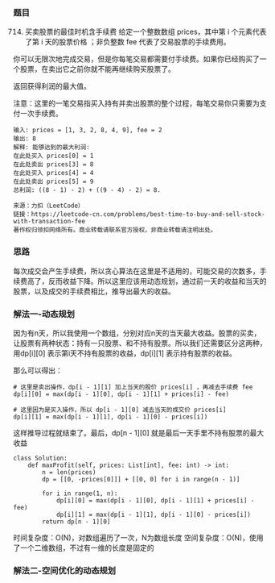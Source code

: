 ### 题目

714. 买卖股票的最佳时机含手续费
给定一个整数数组 prices，其中第 i 个元素代表了第 i 天的股票价格 ；非负整数 fee 代表了交易股票的手续费用。

你可以无限次地完成交易，但是你每笔交易都需要付手续费。如果你已经购买了一个股票，在卖出它之前你就不能再继续购买股票了。

返回获得利润的最大值。

注意：这里的一笔交易指买入持有并卖出股票的整个过程，每笔交易你只需要为支付一次手续费。

```
输入: prices = [1, 3, 2, 8, 4, 9], fee = 2
输出: 8
解释: 能够达到的最大利润:  
在此处买入 prices[0] = 1
在此处卖出 prices[3] = 8
在此处买入 prices[4] = 4
在此处卖出 prices[5] = 9
总利润: ((8 - 1) - 2) + ((9 - 4) - 2) = 8.

来源：力扣（LeetCode）
链接：https://leetcode-cn.com/problems/best-time-to-buy-and-sell-stock-with-transaction-fee
著作权归领扣网络所有。商业转载请联系官方授权，非商业转载请注明出处。
```

### 思路

每次成交会产生手续费，所以贪心算法在这里是不适用的，可能交易的次数多，手续费高了，反而收益下降。所以这里应该用动态规划，通过前一天的收益和当天的股票，以及成交的手续费相比，推导出最大的收益。

### 解法一-动态规划

因为有n天，所以我使用一个数组，分别对应n天的当天最大收益。股票的买卖，让股票有两种状态：持有一只股票、和不持有股票。所以我们还需要区分这两种，用dp[i][0] 表示第i天不持有股票的收益，dp[i][1] 表示持有股票的收益。

那么可以得出： 

```
# 这里是卖出操作，dp[i - 1][1] 加上当天的股价 prices[i] ，再减去手续费 fee
dp[i][0] = max(dp[i - 1][0], dp[i - 1][1] + prices[i] - fee)

# 这里因为是买入操作，所以 dp[i - 1][0] 减去当天的成交价 prices[i]
dp[i][1] = max(dp[i - 1][1], dp[i - 1][0] - prices[i])
```

这样推导过程就结束了。最后，dp[n - 1][0] 就是最后一天手里不持有股票的最大收益

```python3
class Solution:
    def maxProfit(self, prices: List[int], fee: int) -> int:
        n = len(prices)
        dp = [[0, -prices[0]]] + [[0, 0] for i in range(n - 1)]

        for i in range(1, n):
            dp[i][0] = max(dp[i - 1][0], dp[i - 1][1] + prices[i] - fee)
            dp[i][1] = max(dp[i - 1][1], dp[i - 1][0] - prices[i])
        return dp[n - 1][0]
```
时间复杂度：O(N)，对数组遍历了一次，N为数组长度
空间复杂度：O(N)，使用了一个二维数组，不过有一维的长度是固定的

### 解法二-空间优化的动态规划

```python3

```
